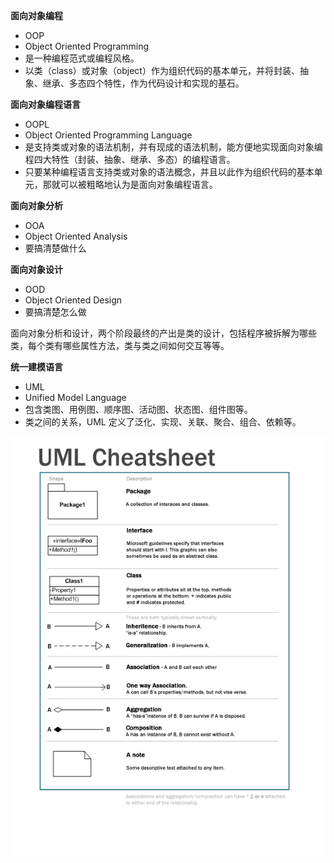 

**面向对象编程**

- OOP
- Object Oriented Programming
- 是一种编程范式或编程风格。
- 以类（class）或对象（object）作为组织代码的基本单元，并将封装、抽象、继承、多态四个特性，作为代码设计和实现的基石。



**面向对象编程语言**

- OOPL
- Object Oriented Programming Language
- 是支持类或对象的语法机制，并有现成的语法机制，能方便地实现面向对象编程四大特性（封装、抽象、继承、多态）的编程语言。
- 只要某种编程语言支持类或对象的语法概念，并且以此作为组织代码的基本单元，那就可以被粗略地认为是面向对象编程语言。



**面向对象分析**

- OOA
- Object Oriented Analysis
- 要搞清楚做什么

**面向对象设计**

- OOD
- Object Oriented Design
- 要搞清楚怎么做

面向对象分析和设计，两个阶段最终的产出是类的设计，包括程序被拆解为哪些类，每个类有哪些属性方法，类与类之间如何交互等等。



**统一建模语言**

- UML
- Unified Model Language
- 包含类图、用例图、顺序图、活动图、状态图、组件图等。
- 类之间的关系，UML 定义了泛化、实现、关联、聚合、组合、依赖等。

 ![umlcheatsheet.jpg](.\pic\umlcheatsheet.jpg) 


